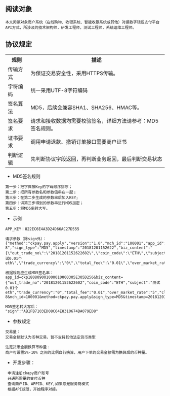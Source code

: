 ﻿## 阅读对象

```text
本文阅读对象商户系统（在线购物、收银系统、智能收银系统或其他）对接数字钱包支付平台API方式，所涉及的技术架构师，研发工程师，测试工程师，系统运维工程师。
```

## 协议规定

<table data-hy-role="doctbl">
    <th>规则</th>
    <th>描述</th>
  </tr>
<tr>
    <td>传输方式</td>
    <td>为保证交易安全性，采用HTTPS传输。</td>
</tr>
<tr>
    <td>字符编码</td>
    <td>统一采用UTF-8字符编码</td>
</tr>
<tr>
    <td>签名算法</td>
    <td>MD5，后续会兼容SHA1、SHA256、HMAC等。</td>
</tr>
<tr>
    <td>签名要求</td>
    <td>请求和接收数据均需要校验签名，详细方法请参考：MD5签名规则。</td>
</tr>
<tr>
    <td>证书要求</td>
    <td>调用申请退款、撤销订单接口需要商户证书</td>
</tr>
<tr>
    <td>判断逻辑</td>
    <td>先判断协议字段返回，再判断业务返回，最后判断交易状态</td>
</tr>
</table>

- MD5签名规则
```
第一步：把字典按Key的字母顺序排序；
第二步：把所有参数名和参数值串在一起；
第三步：在第二步生成的参数串后加入KEY;
第四步：讲第三步得到的参数串进行MD5加密；
第五步：将MD5串转大写。
```

- 示例

```text
APP_KEY：822EC6E4A3D24D66AC27D555

请求参数（除sign外）：
{"method":"ckpay.pay.apply","version":"1.0","mch_id":"100001","app_id":"ckp180809001000010000305E305D256","charset":"utf-8","sign_type":"MD5","timestamp":"20181201152622","biz_content":"{\"out_trade_no\":\"20181201152622602\",\"coin_code\":\"ETH\",\"subject\":\"测试0.01个eth\",\"trade_currency\":\"0\",\"total_fee\":\"0.01\",\"over_market_rate\":\"5\",\"client_ip\":\"127.000.000.001\",\"notify_url\":\"http://localhost/Heebit/Test/Pay/RecNotifyUrl.aspx\",\"return_url\":\"http://localhost/Heebit/Test/Pay/RecReturnUrl.aspx\"}"}
```

```text
根据规则应生成MD5签名串：
app_id=ckp180809001000010000305E305D256&biz_content={"out_trade_no":"20181201152622602","coin_code":"ETH","subject":"测试0.01个eth","trade_currency":"0","total_fee":"0.01","over_market_rate":"5","client_ip":"127.000.000.001","notify_url":"http://localhost/Heebit/Test/Pay/RecNotifyUrl.aspx","return_url":"http://localhost/Heebit/Test/Pay/RecReturnUrl.aspx"}&charset=utf-8&mch_id=100001&method=ckpay.pay.apply&sign_type=MD5&timestamp=20181201152622&version=1.0&key=822EC6E4A3D24D66AC27D555
```


```test
MD5签名转大写后：
"sign":"AB1FB7103ED08C64E8310674BA079ED8"
```

- 参数规定


```test
交易量：
交易金额默认为币种交易，暂不支持其他法定货币类型
```

```test
法定货币金额换算币种量：
商户可设置5%-10% 之间的比例自行换算，用户下单的交易金额需为换算后的币种量。
```

- 开发步骤：

```text
 申请注册ckapy商户账号
 开通所需要的支付币种
 查询商户ID、APPID、KEY,如果您是服务商模式
 根据API规范，开始程序对接。
```







